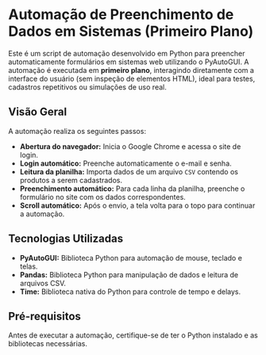 # Automação de Preenchimento de Dados em Sistemas (Primeiro Plano)

Este é um script de automação desenvolvido em Python para preencher automaticamente formulários em sistemas web utilizando o PyAutoGUI. A automação é executada em **primeiro plano**, interagindo diretamente com a interface do usuário (sem inspeção de elementos HTML), ideal para testes, cadastros repetitivos ou simulações de uso real.

## Visão Geral

A automação realiza os seguintes passos:

- **Abertura do navegador:** Inicia o Google Chrome e acessa o site de login.
- **Login automático:** Preenche automaticamente o e-mail e senha.
- **Leitura da planilha:** Importa dados de um arquivo `CSV` contendo os produtos a serem cadastrados.
- **Preenchimento automático:** Para cada linha da planilha, preenche o formulário no site com os dados correspondentes.
- **Scroll automático:** Após o envio, a tela volta para o topo para continuar a automação.

## Tecnologias Utilizadas

- **PyAutoGUI:** Biblioteca Python para automação de mouse, teclado e telas.
- **Pandas:** Biblioteca Python para manipulação de dados e leitura de arquivos CSV.
- **Time:** Biblioteca nativa do Python para controle de tempo e delays.

## Pré-requisitos

Antes de executar a automação, certifique-se de ter o Python instalado e as bibliotecas necessárias.

